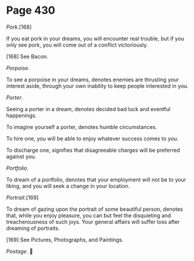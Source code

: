 # Page 430
_Pork_.[168]


If you eat pork in your dreams, you will encounter real trouble,
but if you only see pork, you will come out of a conflict victoriously.



[168] See Bacon.


_Porpoise_.


To see a porpoise in your dreams, denotes enemies are thrusting
your interest aside, through your own inability to keep people
interested in you.


_Porter_.


Seeing a porter in a dream, denotes decided bad luck and eventful happenings.


To imagine yourself a porter, denotes humble circumstances.


To hire one, you will be able to enjoy whatever success comes to you.


To discharge one, signifies that disagreeable charges will be
preferred against you.


_Portfolio_.


To dream of a portfolio, denotes that your employment will not be
to your liking, and you will seek a change in your location.


_Portrait_.[169]


To dream of gazing upon the portrait of some beautiful person,
denotes that, while you enjoy pleasure, you can but feel
the disquieting and treacherousness of such joys. Your general
affairs will suffer loss after dreaming of portraits.



[169] See Pictures, Photographs, and Paintings.


_Postage_.
